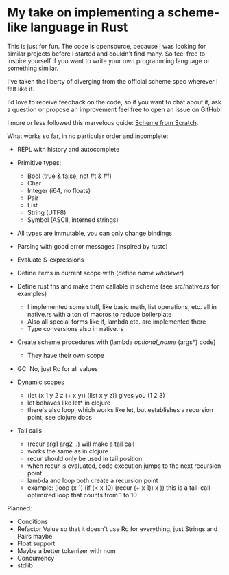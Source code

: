My take on implementing a scheme-like language in Rust
======================

This is just for fun. The code is opensource, because I was looking for similar projects
before I started and couldn't find many. So feel free to inspire yourself if you want to write
your own programming language or something similar.

I've taken the liberty of diverging from the official scheme spec wherever I felt like it.

I'd love to receive feedback on the code, so if you want to chat about it, ask a question
or propose an improvement feel free to open an issue on GitHub!

I more or less followed this marvelous guide: [Scheme from Scratch](http://peter.michaux.ca/articles/scheme-from-scratch-introduction).

What works so far, in no particular order and incomplete:

- REPL with history and autocomplete

- Primitive types:
  - Bool (true & false, not #t & #f)
  - Char
  - Integer (i64, no floats)
  - Pair
  - List
  - String (UTF8)
  - Symbol (ASCII, interned strings)

- All types are immutable, you can only change bindings

- Parsing with good error messages (inspired by rustc)

- Evaluate S-expressions

- Define items in current scope with (define *name* *whatever*)

- Define rust fns and make them callable in scheme (see src/native.rs for examples)
  - I implemented some stuff, like basic math, list operations, etc. all in native.rs with a ton of macros to reduce boilerplate
  - Also all special forms like if, lambda etc. are implemented there
  - Type conversions also in native.rs

- Create scheme procedures with (lambda *optional_name* (args*) code)
  - They have their own scope

- GC: No, just Rc for all values

- Dynamic scopes
  - (let (x 1 y 2 z (+ x y)) (list x y z)) gives you (1 2 3)
  - let behaves like let* in clojure
  - there's also loop, which works like let, but establishes a recursion point, see clojure docs

- Tail calls
  - (recur arg1 arg2 ..) will make a tail call
  - works the same as in clojure
  - recur should only be used in tail position
  - when recur is evaluated, code execution jumps to the next recursion point
  - lambda and loop both create a recursion point
  - example: (loop (x 1) (if (< x 10) (recur (+ x 1)) x )) this is a tail-call-optimized loop that counts from 1 to 10

Planned:

- Conditions
- Refactor Value so that it doesn't use Rc for everything, just Strings and Pairs maybe
- Float support
- Maybe a better tokenizer with nom
- Concurrency
- stdlib
